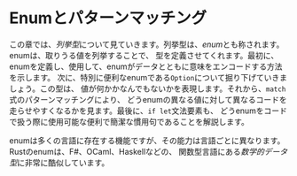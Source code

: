 <!-- # Enums and Pattern Matching -->

# Enumとパターンマッチング

<!-- イーナムとカタカナで表記するのも変なので、Enumという表記で統一します -->

<!-- In this chapter we’ll look at *enumerations*, also referred to as *enums*. -->
<!-- Enums allow you to define a type by enumerating its possible values. First, -->
<!-- we’ll define and use an enum to show how an enum can encode meaning along with -->
<!-- data. Next, we’ll explore a particularly useful enum, called `Option`, which -->
<!-- expresses that a value can be either something or nothing. Then we’ll look at -->
<!-- how pattern matching in the `match` expression makes it easy to run different -->
<!-- code for different values of an enum. Finally, we’ll cover how the `if let` -->
<!-- construct is another convenient and concise idiom available to you to handle -->
<!-- enums in your code. -->

この章では、*列挙型*について見ていきます。列挙型は、*enum*とも称されます。enumは、取りうる値を列挙することで、
型を定義させてくれます。最初に、enumを定義し、使用して、enumがデータとともに意味をエンコードする方法を示します。
次に、特別に便利なenumである`Option`について掘り下げていきましょう。この型は、
値が何かかなんでもないかを表現します。それから、`match`式のパターンマッチングにより、
どうenumの異なる値に対して異なるコードを走らせやすくなるかを見ます。最後に、`if let`文法要素も、
どうenumをコードで扱う際に使用可能な便利で簡潔な慣用句であることを解説します。

<!-- Enums are a feature in many languages, but their capabilities differ in each -->
<!-- language. Rust’s enums are most similar to *algebraic data types* in functional -->
<!-- languages like F#, OCaml, and Haskell. -->

enumは多くの言語に存在する機能ですが、その能力は言語ごとに異なります。Rustのenumは、F#、OCaml、Haskellなどの、
関数型言語にある*数学的データ型*に非常に酷似しています。

